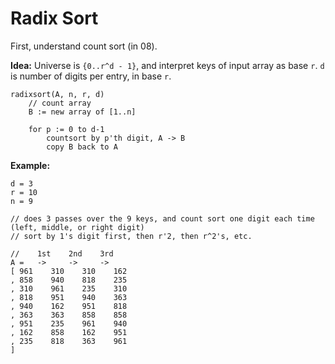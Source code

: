 # Radix Sort

First, understand count sort (in 08).

**Idea:** Universe is `{0..r^d - 1}`, and interpret keys of input array as base `r`. `d` is number of digits per entry, in base `r`.

    radixsort(A, n, r, d)
        // count array
        B := new array of [1..n]

        for p := 0 to d-1
            countsort by p'th digit, A -> B
            copy B back to A

**Example:**

    d = 3
    r = 10
    n = 9

    // does 3 passes over the 9 keys, and count sort one digit each time (left, middle, or right digit)
    // sort by 1's digit first, then r'2, then r^2's, etc.

    //    1st    2nd    3rd
    A =   ->     ->     -> 
    [ 961    310    310    162
    , 858    940    818    235
    , 310    961    235    310
    , 818    951    940    363
    , 940    162    951    818
    , 363    363    858    858
    , 951    235    961    940
    , 162    858    162    951
    , 235    818    363    961
    ]
